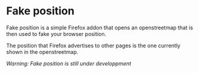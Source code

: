 
Fake position
=============

Fake position is a simple Firefox addon that opens an openstreetmap that is then used to fake your browser position.

The position that Firefox advertises to other pages is the one currently shown in the openstreetmap.

*Warning: Fake position is still under developpment*


